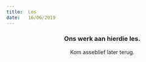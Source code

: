 ```yaml
---
title:  Les
date:   16/06/2019
---
```


### <center>Ons werk aan hierdie les.</center>
<center>Kom asseblief later terug.</center>